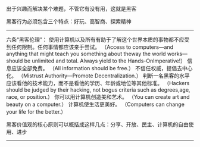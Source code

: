 出于兴趣而解决某个难题，不管它有没有用，这就是黑客

黑客行为必须包含三个特点：好玩、高智商、探索精神

---

六条“黑客伦理”：
使用计算机以及所有有助于了解这个世界本质的事物都不应受到任何限制。任何事情都应该亲手尝试。
（Access to computers—and anything that might teach you something about theway the world works—should be unlimited and total. Always yield to the Hands-OnImperative!）
信息应该全部免费。
（All information should be free.）
不信任权威，提倡去中心化。
（Mistrust Authority—Promote Decentralization.）
判断一名黑客的水平应该看他的技术能力，而不是看他的学历、年龄或地位等其他标准。
（Hackers should be judged by their hacking, not bogus criteria such as degrees,age, race, or position.）
你可以用计算机创造美和艺术。
（You can create art and beauty on a computer.）
计算机使生活更美好。
（Computers can change your life for the better.）

黑客价值观的核心原则可以概括成这样几点：分享、开放、民主、计算机的自由使用、进步

---

